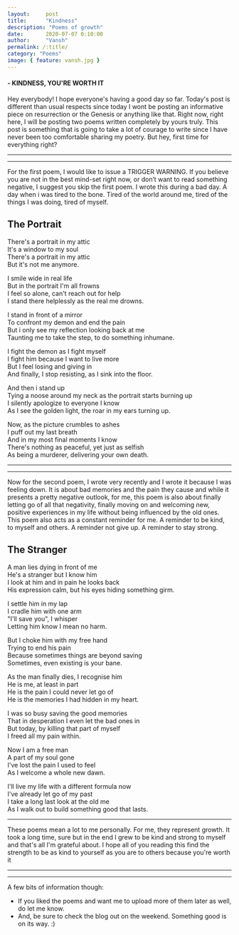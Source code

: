 ```yaml
---
layout:     post
title:      "Kindness"
description: "Poems of growth"
date:       2020-07-07 0:10:00
author:     "Vansh"
permalink: /:title/
category: "Poems"
image: { feature: vansh.jpg }
---
```


#### - KINDNESS, YOU'RE WORTH IT

Hey everybody! I hope everyone's having a good day so far. Today's post is different than usual
respects since today I wont be posting an informative piece on resurrection or the Genesis or
anything like that. Right now, right here, I will be posting two poems written completely by yours
truly. This post is something that is going to take a lot of courage to write since I have never
been too comfortable sharing my poetry. But hey, first time for everything right?

***
***

For the first poem, I would like to issue a TRIGGER WARNING. If you believe you are not
in the best mind-set right now, or don’t want to read something negative, I suggest you skip the
first poem. I wrote this during a bad day. A day when i was tired to the bone. Tired of the world
around me, tired of the things I was doing, tired of myself.

## The Portrait

There's a portrait in my attic  
It's a window to my soul  
There's a portrait in my attic  
But it's not me anymore.

I smile wide in real life  
But in the portrait I'm all frowns  
I feel so alone, can't reach out for help  
I stand there helplessly as the real me drowns.

I stand in front of a mirror  
To confront my demon and end the pain  
But i only see my reflection looking back at me  
Taunting me to take the step, to do something inhumane.

I fight the demon as I fight myself  
I fight him because I want to live more  
But I feel losing and giving in  
And finally, I stop resisting, as I sink into the floor.

And then i stand up  
Tying a noose around my neck as the portrait starts burning up  
I silently apologize to everyone I know  
As I see the golden light, the roar in my ears turning up.

Now, as the picture crumbles to ashes  
I puff out my last breath  
And in my most final moments I know  
There's nothing as peaceful, yet just as selfish  
As being a murderer, delivering your own death.

***
***

Now for the second poem, I wrote very recently and I wrote it because I was feeling down. It is
about bad memories and the pain they cause and while it presents a pretty negative outlook,
for me, this poem is also about finally letting go of all that negativity, finally moving on and
welcoming new, positive experiences in my life without being influenced by the old ones. This
poem also acts as a constant reminder for me. A reminder to be kind, to myself and others. A
reminder not give up. A reminder to stay strong.

## The Stranger

A man lies dying in front of me  
He's a stranger but I know him  
I look at him and in pain he looks back  
His expression calm, but his eyes hiding something girm.

I settle him in my lap  
I cradle him with one arm  
"I'll save you", I whisper  
Letting him know I mean no harm.

But I choke him with my free hand  
Trying to end his pain  
Because sometimes things are beyond saving  
Sometimes, even existing is your bane.

As the man finally dies, I recognise him  
He is me, at least in part  
He is the pain I could never let go of  
He is the memories I had hidden in my heart.

I was so busy saving the good memories  
That in desperation I even let the bad ones in  
But today, by killing that part of myself  
I freed all my pain within.

Now I am a free man  
A part of my soul gone  
I've lost the pain I used to feel  
As I welcome a whole new dawn.

I'll live my life with a different formula now  
I've already let go of my past  
I take a long last look at the old me  
As I walk out to build something good that lasts.

***

These poems mean a lot to me personally. For me, they represent growth. It took a long time,
sure but in the end I grew to be kind and strong to myself and that's all I'm grateful about. I hope all of you reading this find the
strength to be as kind to yourself as you are to others because you're worth it

***
***

A few bits of information though:
+ If you liked the poems and want me to upload more of them later as well, do let me know.
+ And, be sure to check the blog out on the weekend. Something good is on its way. :)
